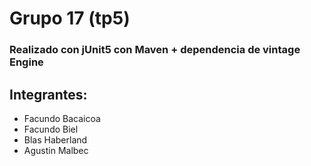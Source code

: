 # Grupo 17 (tp5) 
### Realizado con jUnit5 con Maven + dependencia de vintage Engine 

## Integrantes:
- Facundo Bacaicoa
- Facundo Biel
- Blas Haberland
- Agustin Malbec

